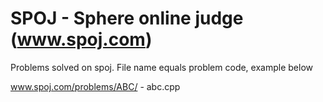 SPOJ - Sphere online judge (www.spoj.com)
====

Problems solved on spoj. File name equals problem code, example below

www.spoj.com/problems/ABC/   -   abc.cpp
